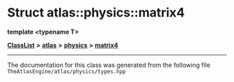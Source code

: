 

# Struct atlas::physics::matrix4

**template &lt;typename T&gt;**



[**ClassList**](annotated.md) **>** [**atlas**](namespaceatlas.md) **>** [**physics**](namespaceatlas_1_1physics.md) **>** [**matrix4**](structatlas_1_1physics_1_1matrix4.md)







































































------------------------------
The documentation for this class was generated from the following file `TheAtlasEngine/atlas/physics/types.hpp`

